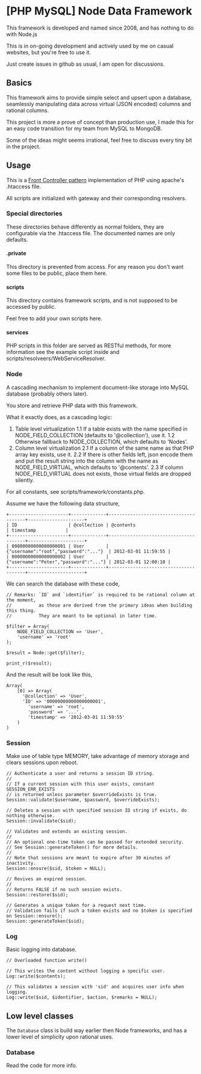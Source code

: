 # [PHP MySQL] Node Data Framework

This framework is developed and named since 2008, and has nothing to do with Node.js

This is in on-going development and actively used by me on casual websites, but you're free to use it.

Just create issues in github as usual, I am open for discussions.

## Basics

This framework aims to provide simple select and upsert upon a database, seamlessly manipulating data across virtual (JSON encoded) columns and rational columns.

This project is more a prove of concept than production use, I made this for an easy code transition for my team from MySQL to MongoDB.

Some of the ideas might seems irrational, feel free to discuss every tiny bit in the project.

## Usage

This is a [Front Controller pattern](http://en.wikipedia.org/wiki/Front_Controller_pattern) implementation of PHP using apache's .htaccess file.

All scripts are initialized with gateway and their corresponding resolvers.

### Special directories

These directories behave differently as normal folders, they are configurable via the .htaccess file. The documented names are only defaults.

#### .private
This directory is prevented from access. For any reason you don't want some files to be public, place them here.

#### scripts
This directory contains framework scripts, and is not supposed to be accessed by public.

Feel free to add your own scripts here.

#### services
PHP scripts in this folder are served as RESTful methods, for more information see the example script inside and scripts/resolveers/WebServiceResolver.

### Node

A cascading mechanism to implement document-like storage into MySQL database (probably others later).

You store and retrieve PHP data with this framework.

What it exactly does, as a cascading logic:
1. Table level virtualization
1.1 If a table exists with the name specified in NODE_FIELD_COLLECTION (defaults to '@collection'), use it.
1.2 Otherwise fallback to NODE_COLLECTION, which defaults to 'Nodes'.
2. Column level virtualization
2.1 If a column of the same name as that PHP array key exists, use it.
2.2 If there is other fields left, json encode them and put the result string into the column with the name as NODE_FIELD_VIRTUAL, which defaults to '@contents'.
2.3 If column NODE_FIELD_VIRTUAL does not exists, those virtual fields are dropped silently.

For all constants, see scripts/framework/constants.php.

Assume we have the following data structure,

	+----------------------+-------------+---------------------------------------+---------------------+
	| ID                   | @collection | @contents                             | timestamp           |
	+----------------------+-------------+---------------------------------------+---------------------+
	| 00000000000000000001 | User        | {"username":"root","password":"..."}  | 2012-03-01 11:59:55 |
	| 00000000000000000002 | User        | {"username":"Peter","password":"..."} | 2012-03-01 12:00:10 |
	+----------------------+-------------+---------------------------------------+---------------------+

We can search the database with these code,

	// Remarks: `ID` and `identifier` is required to be rational column at the moment,
	//          as these are derived from the primary ideas when building this thing.
	//          They are meant to be optional in later time.

	$filter = Array(
		NODE_FIELD_COLLECTION => 'User',
		'username' => 'root'
	);

	$result = Node::get($filter);

	print_r($result);

And the result will be look like this,

	Array(
		[0] => Array(
		  '@collection' => 'User',
		  'ID' => '00000000000000000001',
			'username' => 'root',
			'password' => '...',
			'timestamp' => '2012-03-01 11:59:55'
		)
	)

### Session

Make use of table type MEMORY, take advantage of memory storage and clears sessions upon reboot.

	// Authenticate a user and returns a session ID string.
	//
	// If a current session with this user exists, constant SESSION_ERR_EXISTS
	// is returned unless parameter $overrideExists is true.
	Session::validate($username, $password, $overrideExists);

	// Deletes a session with specified session ID string if exists, do nothing otherwise.
	Session::invalidate($sid);

	// Validates and extends an existing session.
	//
	// An optional one-time token can be passed for extended security.
	// See Session::generateToken() for more details.
	//
	// Note that sessions are meant to expire after 30 minutes of inactivity.
	Session::ensure($sid, $token = NULL);

	// Revives an expired session.
	//
	// Returns FALSE if no such session exists.
	Session::restore($sid);

	// Generates a unique token for a request next time.
	// Validation fails if such a token exists and no $token is specified on Session::ensure();
	Session::generateToken($sid);

### Log

Basic logging into database.

	// Overloaded function write()

	// This writes the content without logging a specific user.
	Log::write($contents);

	// This validates a session with 'sid' and acquires user info when logging.
	Log::write($sid, $identifier, $action, $remarks = NULL);

## Low level classes

The `Database` class is build way earlier then Node frameworks, and has a lower level of simplicity upon rational uses.

### Database

Read the code for more info.